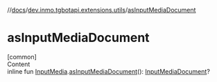 //[docs](../../index.md)/[dev.inmo.tgbotapi.extensions.utils](index.md)/[asInputMediaDocument](as-input-media-document.md)



# asInputMediaDocument  
[common]  
Content  
inline fun [InputMedia](../dev.inmo.tgbotapi.types.InputMedia/-input-media/index.md).[asInputMediaDocument](as-input-media-document.md)(): [InputMediaDocument](../dev.inmo.tgbotapi.types.InputMedia/-input-media-document/index.md)?  




